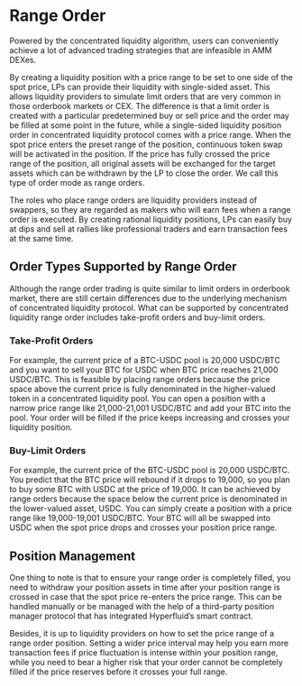 # Range Order

Powered by the concentrated liquidity algorithm, users can conveniently achieve a lot of advanced trading strategies that are infeasible in AMM DEXes.

By creating a liquidity position with a price range to be set to one side of the spot price, LPs can provide their liquidity with single-sided asset. This allows liquidity providers to simulate limit orders that are very common in those orderbook markets or CEX. The difference is that a limit order is created with a particular predetermined buy or sell price and the order may be filled at some point in the future, while a single-sided liquidity position order in concentrated liquidity protocol comes with a price range. When the spot price enters the preset range of the position, continuous token swap will be activated in the position. If the price has fully crossed the price range of the position, all original assets will be exchanged for the target assets which can be withdrawn by the LP to close the order. We call this type of order mode as range orders.

The roles who place range orders are liquidity providers instead of swappers, so they are regarded as makers who will earn fees when a range order is executed. By creating rational liquidity positions, LPs can easily buy at dips and sell at rallies like professional traders and earn transaction fees at the same time.

## **Order Types Supported by Range Order** <a href="#order-types-supported-by-range-order" id="order-types-supported-by-range-order"></a>

Although the range order trading is quite similar to limit orders in orderbook market, there are still certain differences due to the underlying mechanism of concentrated liquidity protocol. What can be supported by concentrated liquidity range order includes take-profit orders and buy-limit orders.

### **Take-Profit Orders**

For example, the current price of a BTC-USDC pool is 20,000 USDC/BTC and you want to sell your BTC for USDC when BTC price reaches 21,000 USDC/BTC. This is feasible by placing range orders because the price space above the current price is fully denominated in the higher-valued token in a concentrated liquidity pool. You can open a position with a narrow price range like 21,000-21,001 USDC/BTC and add your BTC into the pool. Your order will be filled if the price keeps increasing and crosses your liquidity position.

### **Buy-Limit Orders**

For example, the current price of the BTC-USDC pool is 20,000 USDC/BTC. You predict that the BTC price will rebound if it drops to 19,000, so you plan to buy some BTC with USDC at the price of 19,000. It can be achieved by range orders because the space below the current price is denominated in the lower-valued asset, USDC. You can simply create a position with a price range like 19,000-19,001 USDC/BTC. Your BTC will all be swapped into USDC when the spot price drops and crosses your position price range.

## **Position Management** <a href="#position-management" id="position-management"></a>

One thing to note is that to ensure your range order is completely filled, you need to withdraw your position assets in time after your position range is crossed in case that the spot price re-enters the price range. This can be handled manually or be managed with the help of a third-party position manager protocol that has integrated Hyperfluid’s smart contract.

Besides, it is up to liquidity providers on how to set the price range of a range order position. Setting a wider price interval may help you earn more transaction fees if price fluctuation is intense within your position range, while you need to bear a higher risk that your order cannot be completely filled if the price reserves before it crosses your full range.

